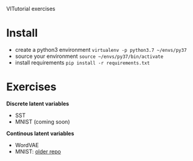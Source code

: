 VITutorial exercises


# Install

* create a python3 environment `virtualenv -p python3.7 ~/envs/py37`
* source your environment `source ~/envs/py37/bin/activate`
* install requirements `pip install -r requirements.txt`


# Exercises

**Discrete latent variables**

* SST
* MNIST (coming soon)

**Continous latent variables**

* WordVAE
* MNIST: [older repo](https://github.com/vitutorial/VITutorial/tree/master/code)
